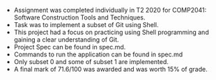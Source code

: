 - Assignment was completed individually in T2 2020 for COMP2041: Software Construction Tools and Techniques.
- Task was to implement a subset of Git using Shell.
- This project had a focus on practicing using Shell programming and gaining a clear understanding of Git.
- Project Spec can be found in spec.md.
- Commands to run the application can be found in spec.md
- Only subset 0 and some of subset 1 are implemented.
- A final mark of 71.6/100 was awarded and was worth 15% of grade.
